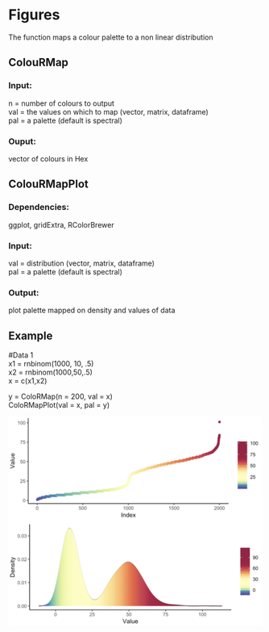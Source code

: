 # Figures
The function maps a colour palette to a non linear distribution

## ColouRMap    
### Input:  
n = number of colours to output   
val = the values on which to map (vector, matrix, dataframe)  
pal = a palette (default is spectral)  
  
### Ouput:  
vector of colours in Hex  

## ColouRMapPlot 
### Dependencies:  
ggplot, gridExtra, RColorBrewer
  
### Input:  
val = distribution (vector, matrix, dataframe)  
pal = a palette (default is spectral)  
  
### Output:  
plot palette mapped on density and values of data

## Example
#Data 1   
x1 = rnbinom(1000, 10, .5)  
x2 = rnbinom(1000,50,.5)  
x = c(x1,x2) 

y = ColoRMap(n = 200, val = x)  
ColoRMapPlot(val = x, pal = y)  

![](image.png)
